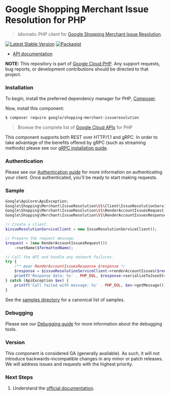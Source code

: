 # Google Shopping Merchant Issue Resolution for PHP

> Idiomatic PHP client for [Google Shopping Merchant Issue Resolution](https://developers.google.com/merchant/api).

[![Latest Stable Version](https://poser.pugx.org/google/shopping-merchant-issueresolution/v/stable)](https://packagist.org/packages/google/shopping-merchant-issueresolution) [![Packagist](https://img.shields.io/packagist/dm/google/shopping-merchant-issueresolution.svg)](https://packagist.org/packages/google/shopping-merchant-issueresolution)

* [API documentation](https://cloud.google.com/php/docs/reference/shopping-merchant-issueresolution/latest)

**NOTE:** This repository is part of [Google Cloud PHP](https://github.com/googleapis/google-cloud-php). Any
support requests, bug reports, or development contributions should be directed to
that project.

### Installation

To begin, install the preferred dependency manager for PHP, [Composer](https://getcomposer.org/).

Now, install this component:

```sh
$ composer require google/shopping-merchant-issueresolution
```

> Browse the complete list of [Google Cloud APIs](https://cloud.google.com/php/docs/reference)
> for PHP

This component supports both REST over HTTP/1.1 and gRPC. In order to take advantage of the benefits
offered by gRPC (such as streaming methods) please see our
[gRPC installation guide](https://cloud.google.com/php/grpc).

### Authentication

Please see our [Authentication guide](https://github.com/googleapis/google-cloud-php/blob/main/AUTHENTICATION.md) for more information
on authenticating your client. Once authenticated, you'll be ready to start making requests.

### Sample

```php
Google\ApiCore\ApiException;
Google\Shopping\Merchant\IssueResolution\V1\Client\IssueResolutionServiceClient;
Google\Shopping\Merchant\IssueResolution\V1\RenderAccountIssuesRequest;
Google\Shopping\Merchant\IssueResolution\V1\RenderAccountIssuesResponse;

// Create a client.
$issueResolutionServiceClient = new IssueResolutionServiceClient();

// Prepare the request message.
$request = (new RenderAccountIssuesRequest())
    ->setName($formattedName);

// Call the API and handle any network failures.
try {
    /** @var RenderAccountIssuesResponse $response */
    $response = $issueResolutionServiceClient->renderAccountIssues($request);
    printf('Response data: %s' . PHP_EOL, $response->serializeToJsonString());
} catch (ApiException $ex) {
    printf('Call failed with message: %s' . PHP_EOL, $ex->getMessage());
}
```

See the [samples directory](https://github.com/googleapis/php-shopping-merchant-issueresolution/tree/main/samples) for a canonical list of samples.

### Debugging

Please see our [Debugging guide](https://github.com/googleapis/google-cloud-php/blob/main/DEBUG.md)
for more information about the debugging tools.

### Version

This component is considered GA (generally available). As such, it will not introduce backwards-incompatible changes in
any minor or patch releases. We will address issues and requests with the highest priority.

### Next Steps

1. Understand the [official documentation](https://developers.google.com/merchant/api).
